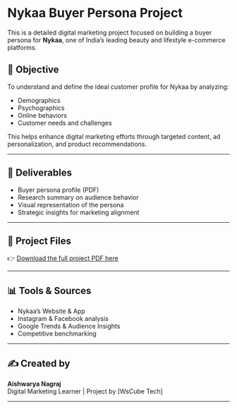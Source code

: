 # Nykaa Buyer Persona Project

This is a detailed digital marketing project focused on building a buyer persona for **Nykaa**, one of India’s leading beauty and lifestyle e-commerce platforms.

## 📌 Objective

To understand and define the ideal customer profile for Nykaa by analyzing:

- Demographics
- Psychographics
- Online behaviors
- Customer needs and challenges

This helps enhance digital marketing efforts through targeted content, ad personalization, and product recommendations.

---

## 📝 Deliverables

- Buyer persona profile (PDF)
- Research summary on audience behavior
- Visual representation of the persona
- Strategic insights for marketing alignment

---

## 📂 Project Files

👉 [Download the full project PDF here](./Nykaa-Buyer-Persona.pdf)

---

## 📊 Tools & Sources

- Nykaa’s Website & App
- Instagram & Facebook analysis
- Google Trends & Audience Insights
- Competitive benchmarking

---

## ✍️ Created by

**Aishwarya Nagraj**  
Digital Marketing Learner | Project by [WsCube Tech]

---
